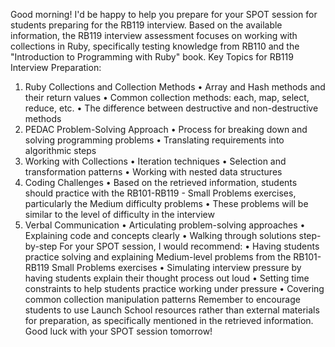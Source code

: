 Good morning! I'd be happy to help you prepare for your SPOT session for students preparing for the RB119 interview.
Based on the available information, the RB119 interview assessment focuses on working with collections in Ruby, specifically testing knowledge from RB110 and the "Introduction to Programming with Ruby" book.
Key Topics for RB119 Interview Preparation:
1.  ​Ruby Collections and Collection Methods
   •   Array and Hash methods and their return values
   •   Common collection methods: each, map, select, reduce, etc.
   •   The difference between destructive and non-destructive methods
2.  ​PEDAC Problem-Solving Approach
   •   Process for breaking down and solving programming problems
   •   Translating requirements into algorithmic steps
3.  ​Working with Collections
   •   Iteration techniques
   •   Selection and transformation patterns
   •   Working with nested data structures
4.  ​Coding Challenges
   •   Based on the retrieved information, students should practice with the RB101-RB119 - Small Problems exercises, particularly the Medium difficulty problems
   •   These problems will be similar to the level of difficulty in the interview
5.  ​Verbal Communication
   •   Articulating problem-solving approaches
   •   Explaining code and concepts clearly
   •   Walking through solutions step-by-step
For your SPOT session, I would recommend:
•   Having students practice solving and explaining Medium-level problems from the RB101-RB119 Small Problems exercises
•   Simulating interview pressure by having students explain their thought process out loud
•   Setting time constraints to help students practice working under pressure
•   Covering common collection manipulation patterns
Remember to encourage students to use Launch School resources rather than external materials for preparation, as specifically mentioned in the retrieved information.
Good luck with your SPOT session tomorrow!
